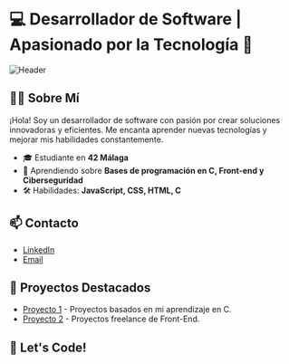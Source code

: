 # 💻 **Desarrollador de Software | Apasionado por la Tecnología 🚀**

![Header](file:///home/drosales/Descargas/Banner%20para%20LinkedIn%20Personal%20fot%C3%B3grafo%20Moderno%20Blanco%20y%20negro.png)

## 👨‍💻 Sobre Mí
¡Hola! Soy un desarrollador de software con pasión por crear soluciones innovadoras y eficientes. Me encanta aprender nuevas tecnologías y mejorar mis habilidades constantemente.

- 🎓 Estudiante en **42 Málaga**
- 🌱 Aprendiendo sobre **Bases de programación en C, Front-end y Ciberseguridad**
- 🛠️ Habilidades: **JavaScript, CSS, HTML, C**

## 📫 Contacto
- [LinkedIn]([https://www.linkedin.com/in/your-linkedin/](https://www.linkedin.com/in/diego-francisco-rosales-canalejo-842736258/))
- [Email](diegorcs95@gmail.com)

## 🌟 Proyectos Destacados
- [Proyecto 1]([https://github.com/your-username/proyecto1](https://github.com/drosales96/42cursus)) - Proyectos basados en mi aprendizaje en C.
- [Proyecto 2]([https://github.com/your-username/proyecto2](https://github.com/drosales96/Proyectos-HTML-CSS)) - Proyectos freelance de Front-End.

## 🚀 Let's Code!
